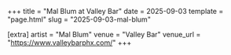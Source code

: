 +++
title = "Mal Blum at Valley Bar"
date = 2025-09-03
template = "page.html"
slug = "2025-09-03-mal-blum"

[extra]
artist = "Mal Blum"
venue = "Valley Bar"
venue_url = "https://www.valleybarphx.com/"
+++
